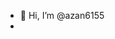 - 👋 Hi, I’m @azan6155
- 
<!---
azan6155/azan6155 is a ✨ special ✨ repository because its `README.md` (this file) appears on your GitHub profile.
You can click the Preview link to take a look at your changes.
--->
